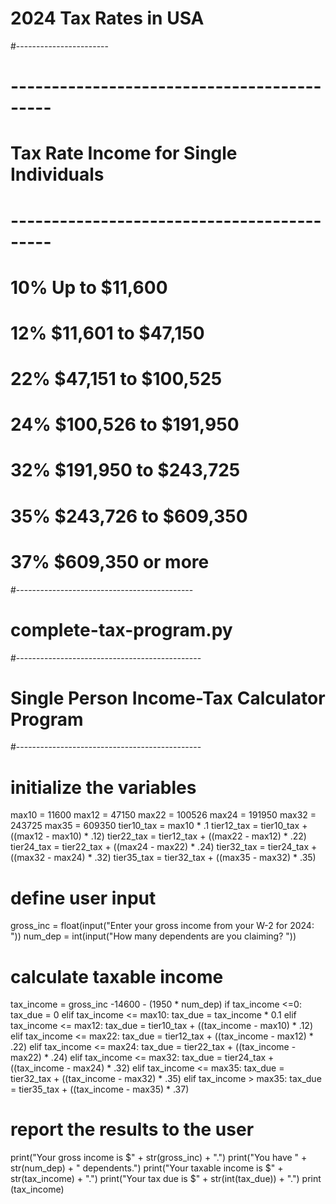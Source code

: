 # 2024 Tax Rates in USA
#-----------------------
# -------------------------------------------
# Tax Rate    Income for Single Individuals #
# -------------------------------------------
#   10%             Up to $11,600           #             
#   12%             $11,601 to $47,150      # 
#   22%             $47,151 to $100,525     #
#   24%             $100,526 to $191,950    #
#   32%             $191,950 to $243,725    #
#   35%             $243,726 to $609,350    #
#   37%             $609,350 or more        #
#--------------------------------------------
# complete-tax-program.py
#----------------------------------------------
# Single Person Income-Tax Calculator Program #
#----------------------------------------------
# initialize the variables
max10 = 11600
max12 = 47150
max22 = 100526
max24 = 191950
max32 = 243725
max35 = 609350
tier10_tax = max10 * .1
tier12_tax = tier10_tax + ((max12 - max10) * .12)
tier22_tax = tier12_tax + ((max22 - max12) * .22)
tier24_tax = tier22_tax + ((max24 - max22) * .24)
tier32_tax = tier24_tax + ((max32 - max24) * .32)
tier35_tax = tier32_tax + ((max35 - max32) * .35)
# define user input
gross_inc = float(input("Enter your gross income from your W-2 for 2024: "))
num_dep = int(input("How many dependents are you claiming? "))
# calculate taxable income
tax_income = gross_inc -14600 - (1950 * num_dep)
if tax_income <=0:
    tax_due = 0
elif tax_income <= max10:
    tax_due = tax_income * 0.1
elif tax_income <= max12:
    tax_due = tier10_tax + ((tax_income - max10) * .12)
elif tax_income <= max22:
    tax_due = tier12_tax + ((tax_income - max12) * .22)
elif tax_income <= max24:
    tax_due = tier22_tax + ((tax_income - max22) * .24)
elif tax_income <= max32:
    tax_due = tier24_tax + ((tax_income - max24) * .32)
elif tax_income <= max35:
    tax_due = tier32_tax + ((tax_income - max32) * .35)
elif tax_income > max35:
    tax_due = tier35_tax + ((tax_income - max35) * .37)
# report the results to the user
print("Your gross income is $" + str(gross_inc) + ".")
print("You have " + str(num_dep) + " dependents.")
print("Your taxable income is $" + str(tax_income) + ".")
print("Your tax due is $" + str(int(tax_due)) + ".")
print (tax_income)





